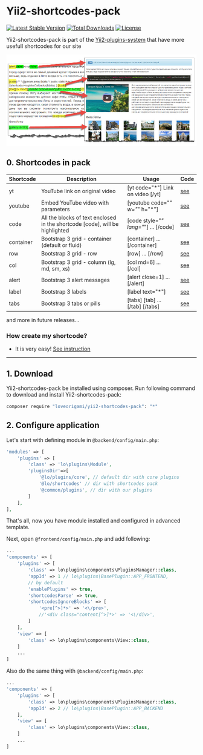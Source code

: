 # Yii2-shortcodes-pack
[![Latest Stable Version](https://poser.pugx.org/loveorigami/yii2-shortcodes-pack/v/stable)](https://packagist.org/packages/loveorigami/yii2-shortcodes-pack) 
[![Total Downloads](https://poser.pugx.org/loveorigami/yii2-shortcodes-pack/downloads)](https://packagist.org/packages/loveorigami/yii2-shortcodes-pack)
[![License](https://poser.pugx.org/loveorigami/yii2-shortcodes-pack/license)](https://packagist.org/packages/loveorigami/yii2-shortcodes-pack)

Yii2-shortcodes-pack is part of the [Yii2-plugins-system](https://github.com/loveorigami/yii2-plugins-system) that have more usefull shortcodes for our site

!["Shortcodes"](docs/img/shortcodes.jpg)

## 0. Shortcodes in pack
Shortcode     | Description | Usage                                                           | Code 
------------- | ------------|---------------------------------------------------------------- | -------- 
yt	          | YouTube link on original video | [yt code="*"] Link on video [/yt]            | [see](src/web/youtube)
youtube	      | Embed YouTube video with parameters | [youtube code="*" w="*" h="*"]          | [see](src/web/youtube)
code	      | All the blocks of text enclosed in the shortcode [code], will be highlighted  | [code style="*" lang="*"] ... [/code] |	[see](src/content/codehighlight)
container     |	Bootstrap 3 grid - container (default or fluid)| [container] ... [/container] | [see](src/bootstrap#grid)
row	          | Bootstrap 3 grid - row| [row] ... [/row]	                                  | [see](src/bootstrap#grid)
col	          | Bootstrap 3 grid - column (lg, md, sm, xs) | [col md=6] ... [/col]            | [see](src/bootstrap#grid)
alert	      | Bootstrap 3 alert messages | [alert close=1] ... [/alert]                     | [see](src/bootstrap#alerts)
label	      | Bootstrap 3 labels | [label text="*"]	                                      | [see](src/bootstrap#label)
tabs	      | Bootstrap 3 tabs or pills | [tabs] [tab] ... [/tab] [/tabs]                   | [see](src/bootstrap#tabs)

and more in future releases...

### How create my shortcode?

* It is very easy! [See instruction](docs/create_shortcode.md)

* * *

## 1. Download

Yii2-shortcodes-pack be installed using composer. Run following command to download and
install Yii2-shortcodes-pack:

```bash
composer require "loveorigami/yii2-shortcodes-pack": "*"
```

## 2. Configure application

Let's start with defining module in `@backend/config/main.php`:

```php
'modules' => [
    'plugins' => [
        'class' => 'lo\plugins\Module',
        'pluginsDir'=>[
            '@lo/plugins/core', // default dir with core plugins
			'@lo/shortcodes' // dir with shortcodes pack
            '@common/plugins', // dir with our plugins
        ]
    ],
],
```
That's all, now you have module installed and configured in advanced template.

Next, open `@frontend/config/main.php` and add following:

```php
...
'components' => [
    'plugins' => [
        'class' => lo\plugins\components\PluginsManager::class,
        'appId' => 1 // lo\plugins\BasePlugin::APP_FRONTEND,
        // by default
        'enablePlugins' => true,
        'shortcodesParse' => true,
        'shortcodesIgnoreBlocks' => [
            '<pre[^>]*>' => '<\/pre>',
            //'<div class="content[^>]*>' => '<\/div>',
        ]
    ],
    'view' => [
        'class' => lo\plugins\components\View::class,
    ]
    ...
]
```

Also do the same thing with `@backend/config/main.php`:

```php
...
'components' => [
    'plugins' => [
        'class' => lo\plugins\components\PluginsManager::class,
        'appId' => 2 // lo\plugins\BasePlugin::APP_BACKEND
    ],
    'view' => [
        'class' => lo\plugins\components\View::class,
    ]
    ...
]
```